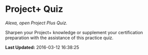 # Project+ Quiz
*Alexa, open Project Plus Quiz.*

Sharpen your Project+ knowledge or supplement your certification preparation with the assistance of this practice quiz.

**Last Updated:** 2016-03-12 16:38:25